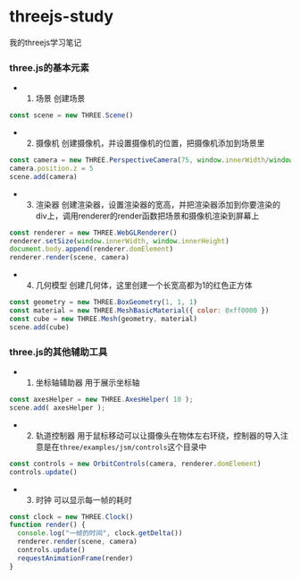 # threejs-study
我的threejs学习笔记


### three.js的基本元素

* 1. 场景
创建场景
```javascript
const scene = new THREE.Scene()
```
* 2. 摄像机
创建摄像机，并设置摄像机的位置，把摄像机添加到场景里
```javascript
const camera = new THREE.PerspectiveCamera(75, window.innerWidth/window.innerHeight, 1, 1000)
camera.position.z = 5
scene.add(camera)
```
* 3. 渲染器
创建渲染器，设置渲染器的宽高，并把渲染器添加到你要渲染的div上，调用renderer的render函数把场景和摄像机渲染到屏幕上
```javascript
const renderer = new THREE.WebGLRenderer()
renderer.setSize(window.innerWidth, window.innerHeight)
document.body.append(renderer.domElement)
renderer.render(scene, camera)
```
* 4. 几何模型
创建几何体，这里创建一个长宽高都为1的红色正方体
```javascript
const geometry = new THREE.BoxGeometry(1, 1, 1)
const material = new THREE.MeshBasicMaterial({ color: 0xff0000 })
const cube = new THREE.Mesh(geometry, material)
scene.add(cube)
```

### three.js的其他辅助工具

* 1. 坐标轴辅助器
用于展示坐标轴
```javascript
const axesHelper = new THREE.AxesHelper( 10 );
scene.add( axesHelper );
```

* 2. 轨道控制器
用于鼠标移动可以让摄像头在物体左右环绕，控制器的导入注意是在`three/examples/jsm/controls`这个目录中
```javascript
const controls = new OrbitControls(camera, renderer.domElement)
controls.update()
```

* 3. 时钟
可以显示每一帧的耗时
```javascript
const clock = new THREE.Clock()
function render() {
  console.log("一帧的时间", clock.getDelta())
  renderer.render(scene, camera)
  controls.update()
  requestAnimationFrame(render)
}
```
